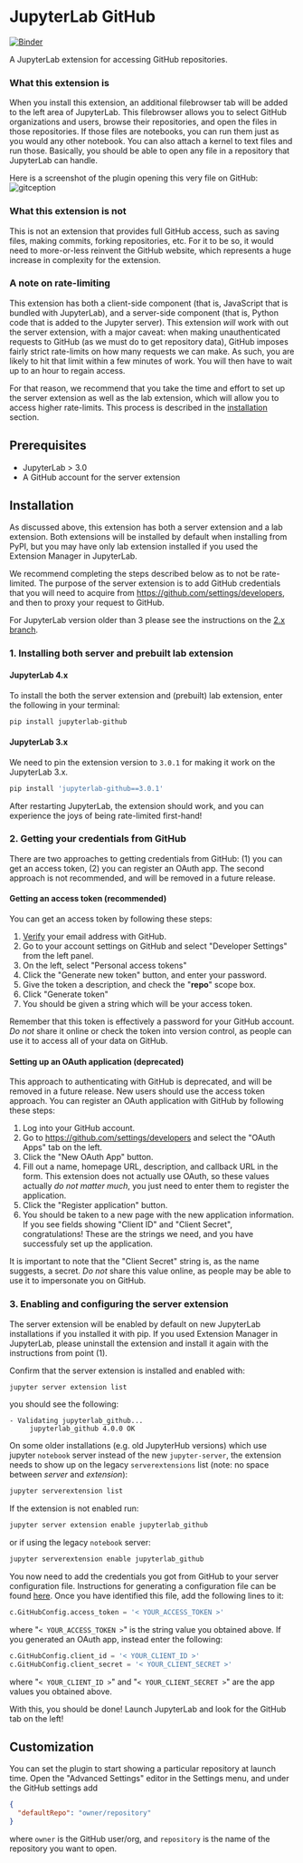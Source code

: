 # JupyterLab GitHub

[![Binder](https://mybinder.org/badge_logo.svg)](https://mybinder.org/v2/gh/jupyterlab/jupyterlab-github/master?urlpath=lab)

A JupyterLab extension for accessing GitHub repositories.

### What this extension is

When you install this extension, an additional filebrowser tab will be added
to the left area of JupyterLab. This filebrowser allows you to select GitHub
organizations and users, browse their repositories, and open the files in those
repositories. If those files are notebooks, you can run them just as you would
any other notebook. You can also attach a kernel to text files and run those.
Basically, you should be able to open any file in a repository that JupyterLab can handle.

Here is a screenshot of the plugin opening this very file on GitHub:
![gitception](https://raw.githubusercontent.com/jupyterlab/jupyterlab-github/master/gitception.png 'Gitception')

### What this extension is not

This is not an extension that provides full GitHub access, such as
saving files, making commits, forking repositories, etc.
For it to be so, it would need to more-or-less reinvent the GitHub website,
which represents a huge increase in complexity for the extension.

### A note on rate-limiting

This extension has both a client-side component (that is, JavaScript that is bundled
with JupyterLab), and a server-side component (that is, Python code that is added
to the Jupyter server). This extension _will_ work with out the server extension,
with a major caveat: when making unauthenticated requests to GitHub
(as we must do to get repository data), GitHub imposes fairly strict rate-limits
on how many requests we can make. As such, you are likely to hit that limit
within a few minutes of work. You will then have to wait up to an hour to regain access.

For that reason, we recommend that you take the time and effort to set up the server
extension as well as the lab extension, which will allow you to access higher rate-limits.
This process is described in the [installation](#Installation) section.

## Prerequisites

- JupyterLab > 3.0
- A GitHub account for the server extension

## Installation

As discussed above, this extension has both a server extension and a lab extension.
Both extensions will be installed by default when installing from PyPI, but you may
have only lab extension installed if you used the Extension Manager in JupyterLab.

We recommend completing the steps described below as to not be rate-limited.
The purpose of the server extension is to add GitHub credentials that you will need to acquire
from https://github.com/settings/developers, and then to proxy your request to GitHub.

For JupyterLab version older than 3 please see the instructions on the
[2.x branch](https://github.com/jupyterlab/jupyterlab-github/tree/2.x).

### 1. Installing both server and prebuilt lab extension

#### JupyterLab 4.x

To install the both the server extension and (prebuilt) lab extension, enter the following in your terminal:

```bash
pip install jupyterlab-github
```

#### JupyterLab 3.x

We need to pin the extension version to `3.0.1` for making it work on the JupyterLab 3.x.

```bash
pip install 'jupyterlab-github==3.0.1'
```

After restarting JupyterLab, the extension should work, and you can experience
the joys of being rate-limited first-hand!

### 2. Getting your credentials from GitHub

There are two approaches to getting credentials from GitHub:
(1) you can get an access token, (2) you can register an OAuth app.
The second approach is not recommended, and will be removed in a future release.

#### Getting an access token (**recommended**)

You can get an access token by following these steps:

1.  [Verify](https://help.github.com/articles/verifying-your-email-address) your email address with GitHub.
1.  Go to your account settings on GitHub and select "Developer Settings" from the left panel.
1.  On the left, select "Personal access tokens"
1.  Click the "Generate new token" button, and enter your password.
1.  Give the token a description, and check the "**repo**" scope box.
1.  Click "Generate token"
1.  You should be given a string which will be your access token.

Remember that this token is effectively a password for your GitHub account.
_Do not_ share it online or check the token into version control,
as people can use it to access all of your data on GitHub.

#### Setting up an OAuth application (**deprecated**)

This approach to authenticating with GitHub is deprecated, and will be removed in a future release.
New users should use the access token approach.
You can register an OAuth application with GitHub by following these steps:

1.  Log into your GitHub account.
1.  Go to https://github.com/settings/developers and select the "OAuth Apps" tab on the left.
1.  Click the "New OAuth App" button.
1.  Fill out a name, homepage URL, description, and callback URL in the form.
    This extension does not actually use OAuth, so these values actually _do not matter much_,
    you just need to enter them to register the application.
1.  Click the "Register application" button.
1.  You should be taken to a new page with the new application information.
    If you see fields showing "Client ID" and "Client Secret", congratulations!
    These are the strings we need, and you have successfuly set up the application.

It is important to note that the "Client Secret" string is, as the name suggests, a secret.
_Do not_ share this value online, as people may be able to use it to impersonate you on GitHub.

### 3. Enabling and configuring the server extension

The server extension will be enabled by default on new JupyterLab installations
if you installed it with pip. If you used Extension Manager in JupyterLab,
please uninstall the extension and install it again with the instructions from point (1).

Confirm that the server extension is installed and enabled with:

```bash
jupyter server extension list
```

you should see the following:

```
- Validating jupyterlab_github...
     jupyterlab_github 4.0.0 OK
```

On some older installations (e.g. old JupyterHub versions) which use jupyter
`notebook` server instead of the new `jupyter-server`, the extension needs to
show up on the legacy `serverextensions` list (note: no space between _server_ and _extension_):

```bash
jupyter serverextension list
```

If the extension is not enabled run:

```bash
jupyter server extension enable jupyterlab_github
```

or if using the legacy `notebook` server:

```bash
jupyter serverextension enable jupyterlab_github
```

You now need to add the credentials you got from GitHub
to your server configuration file. Instructions for generating a configuration
file can be found [here](https://jupyter-server.readthedocs.io/en/stable/users/configuration.html#configuring-a-jupyter-server).
Once you have identified this file, add the following lines to it:

```python
c.GitHubConfig.access_token = '< YOUR_ACCESS_TOKEN >'
```

where "`< YOUR_ACCESS_TOKEN >`" is the string value you obtained above.
If you generated an OAuth app, instead enter the following:

```python
c.GitHubConfig.client_id = '< YOUR_CLIENT_ID >'
c.GitHubConfig.client_secret = '< YOUR_CLIENT_SECRET >'
```

where "`< YOUR_CLIENT_ID >`" and "`< YOUR_CLIENT_SECRET >`" are the app values you obtained above.

With this, you should be done! Launch JupyterLab and look for the GitHub tab on the left!

## Customization

You can set the plugin to start showing a particular repository at launch time.
Open the "Advanced Settings" editor in the Settings menu,
and under the GitHub settings add

```json
{
  "defaultRepo": "owner/repository"
}
```

where `owner` is the GitHub user/org,
and `repository` is the name of the repository you want to open.
